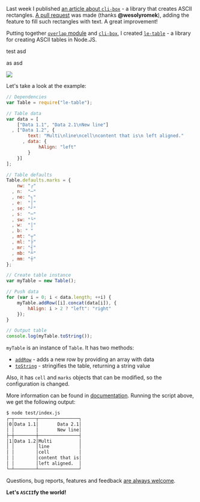 Last week I published [an article about `cli-box`][1] - a library that creates ASCII rectangles. [A pull request][2] was made (thanks **@wesolyromek**), adding the feature to fill such rectangles with text. A great improvement!

Putting together [`overlap` module][3] and [`cli-box`][1], I created [`le-table`][4] - a library for creating ASCII tables in Node.JS.

test
asd

as
asd

![](http://i.imgur.com/8vqRxWV.png)

Let's take a look at the example:

```js
// Dependencies
var Table = require("le-table");

// Table data
var data = [
    ["Data 1.1", "Data 2.1\nNew line"]
  , ["Data 1.2", {
        text: "Multi\nline\ncell\ncontent that is\n left aligned."
      , data: {
            hAlign: "left"
        }
    }]
];

// Table defaults
Table.defaults.marks = {
    nw: "┌"
  , n:  "─"
  , ne: "┐"
  , e:  "│"
  , se: "┘"
  , s:  "─"
  , sw: "└"
  , w:  "│"
  , b: " "
  , mt: "┬"
  , ml: "├"
  , mr: "┤"
  , mb: "┴"
  , mm: "┼"
};

// Create table instance
var myTable = new Table();

// Push data
for (var i = 0; i < data.length; ++i) {
    myTable.addRow([i].concat(data[i]), {
        hAlign: i > 2 ? "left": "right"
    });
}

// Output table
console.log(myTable.toString());
```

`myTable` is an instance of `Table`. It has two methods:

 - [`addRow`][5] - adds a new row by providing an array with data
 - [`toString`][6] - stringifies the table, returning a string value 

Also, it has `cell` and `marks` objects that can be modified, so the configuration is changed.

More information can be found in [documentation][7]. Running the script above, we get the following output:

```sh
$ node test/index.js 
┌─┬────────┬───────────────┐
│0│Data 1.1│       Data 2.1│
│ │        │       New line│
├─┼────────┼───────────────┤
│1│Data 1.2│Multi          │
│ │        │line           │
│ │        │cell           │
│ │        │content that is│
│ │        │left aligned.  │
└─┴────────┴───────────────┘
```

Questions, bug reports, features and feedback [are always welcome][8].

**Let's `ASCII`fy the world!**

  [1]: /blog/6-generate-ascii-boxes-with-nodejs
  [2]: https://github.com/IonicaBizau/node-cli-box/pull/1
  [3]: https://github.com/IonicaBizau/overlap
  [4]: https://github.com/IonicaBizau/node-le-table
  [5]: https://github.com/IonicaBizau/node-le-tqawsable/blob/362eef9551ed76d7d39e86cca1517f19ee5d4018/README.md#addrowcolumns-ops
  [6]: https://github.com/IonicaBizau/node-le-table/blob/362eef9551ed76d7d39e86cca1517f19ee5d4018/README.md#tostring
  [7]: https://github.com/IonicaBizau/node-le-table/blob/362eef9551ed76d7d39e86cca1517f19ee5d4018/README.md#documentation
  [8]: https://github.com/IonicaBizau/node-le-table/issues/new